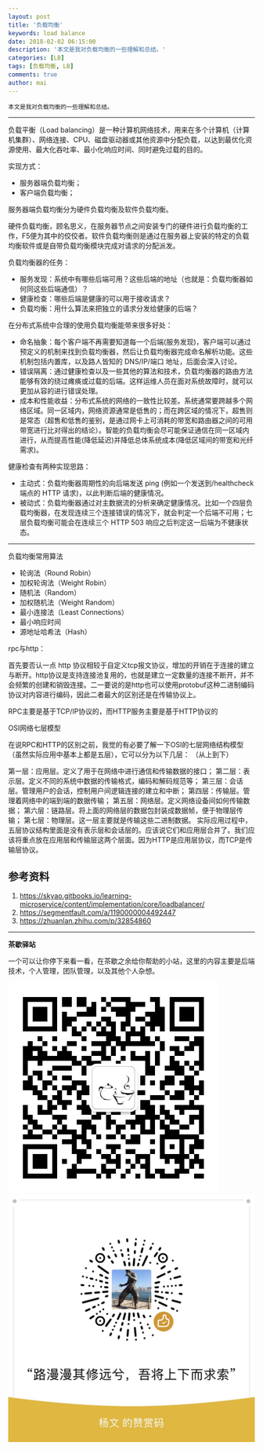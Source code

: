 ```yaml
---
layout: post
title: '负载均衡'
keywords: load balance
date: 2018-02-02 06:15:00
description: '本文是我对负载均衡的一些理解和总结。'
categories: [LB]
tags: [负载均衡, LB]
comments: true
author: mai
---
```


    本文是我对负载均衡的一些理解和总结。

----

负载平衡（Load balancing）是一种计算机网络技术，用来在多个计算机（计算机集群）、网络连接、CPU、磁盘驱动器或其他资源中分配负载，以达到最优化资源使用、最大化吞吐率、最小化响应时间、同时避免过载的目的。

实现方式：
- 服务器端负载均衡；
- 客户端负载均衡；

服务器端负载均衡分为硬件负载均衡及软件负载均衡。

硬件负载均衡，顾名思义，在服务器节点之间安装专门的硬件进行负载均衡的工作，F5便为其中的佼佼者。软件负载均衡则是通过在服务器上安装的特定的负载均衡软件或是自带负载均衡模块完成对请求的分配派发。

负载均衡器的任务：

- 服务发现：系统中有哪些后端可用？这些后端的地址（也就是：负载均衡器如何同这些后端通信）？
- 健康检查：哪些后端是健康的可以用于接收请求？
- 负载均衡：用什么算法来把独立的请求分发给健康的后端？

在分布式系统中合理的使用负载均衡能带来很多好处：

- 命名抽象：每个客户端不再需要知道每一个后端(服务发现)，客户端可以通过预定义的机制来找到负载均衡器，然后让负载均衡器完成命名解析功能。这些机制包括内置库，以及路人皆知的 DNS/IP/端口 地址，后面会深入讨论。
- 错误隔离：通过健康检查以及一些其他的算法和技术，负载均衡器的路由方法能够有效的绕过瘫痪或过载的后端。这样运维人员在面对系统故障时，就可以更加从容的进行错误处理。
- 成本和性能收益：分布式系统的网络的一致性比较差。系统通常要跨越多个网络区域。同一区域内，网络资源通常是低售的；而在跨区域的情况下，超售则是常态（超售和低售的鉴别，是通过网卡上可消耗的带宽和路由器之间的可用带宽进行比对得出的结论）。智能的负载均衡会尽可能保证通信在同一区域内进行，从而提高性能(降低延迟)并降低总体系统成本(降低区域间的带宽和光纤需求)。

健康检查有两种实现思路：

- 主动式：负载均衡器周期性的向后端发送 ping (例如一个发送到/healthcheck端点的 HTTP 请求)，以此判断后端的健康情况。
- 被动式：负载均衡器通过对主数据流的分析来确定健康情况。比如一个四层负载均衡器，在发现连续三个连接错误的情况下，就会判定一个后端不可用；七层负载均衡可能会在连续三个 HTTP 503 响应之后判定这一后端为不健康状态。

----

负载均衡常用算法

- 轮询法（Round Robin）
- 加权轮询法（Weight Robin）
- 随机法（Random）
- 加权随机法（Weight Random）
- 最小连接法（Least Connections）
- 最小响应时间
- 源地址哈希法（Hash）

rpc与http：

首先要否认一点 http 协议相较于自定义tcp报文协议，增加的开销在于连接的建立与断开。http协议是支持连接池复用的，也就是建立一定数量的连接不断开，并不会频繁的创建和销毁连接。二一要说的是http也可以使用protobuf这种二进制编码协议对内容进行编码，因此二者最大的区别还是在传输协议上。

RPC主要是基于TCP/IP协议的，而HTTP服务主要是基于HTTP协议的

OSI网络七层模型

在说RPC和HTTP的区别之前，我觉的有必要了解一下OSI的七层网络结构模型（虽然实际应用中基本上都是五层），它可以分为以下几层： （从上到下）

第一层：应用层。定义了用于在网络中进行通信和传输数据的接口；
第二层：表示层。定义不同的系统中数据的传输格式，编码和解码规范等；
第三层：会话层。管理用户的会话，控制用户间逻辑连接的建立和中断；
第四层：传输层。管理着网络中的端到端的数据传输；
第五层：网络层。定义网络设备间如何传输数据；
第六层：链路层。将上面的网络层的数据包封装成数据帧，便于物理层传输；
第七层：物理层。这一层主要就是传输这些二进制数据。
实际应用过程中，五层协议结构里面是没有表示层和会话层的。应该说它们和应用层合并了。我们应该将重点放在应用层和传输层这两个层面。因为HTTP是应用层协议，而TCP是传输层协议。

## 参考资料
1. https://skyao.gitbooks.io/learning-microservice/content/implementation/core/loadbalancer/
2. https://segmentfault.com/a/1190000004492447
3. https://zhuanlan.zhihu.com/p/32854860

----

**茶歇驿站**

一个可以让你停下来看一看，在茶歇之余给你帮助的小站，这里的内容主要是后端技术，个人管理，团队管理，以及其他个人杂想。

![茶歇驿站二维码](https://raw.githubusercontent.com/yangwenmai/maiyang.me/master/blog/tech_tea.jpg)
![打赏](https://raw.githubusercontent.com/yangwenmai/maiyang.me/master/blog/money.jpg)
